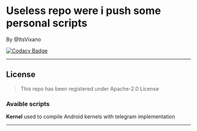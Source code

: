 # Useless repo were i push some personal scripts 

By @ItsVixano

[![Codacy Badge](https://app.codacy.com/project/badge/Grade/5204a7cc717f49de801d42fd89c15596)](https://www.codacy.com/manual/ItsVixano/personalscripts?utm_source=github.com&amp;utm_medium=referral&amp;utm_content=ItsVixano/personalscripts&amp;utm_campaign=Badge_Grade)

---------------------------

## License

> This repo has been registered under Apache-2.0 License

### Avaible scripts

**Kernel** used to compile Android kernels with telegram implementation

---------------------------
